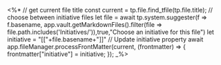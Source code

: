 <%*
// get current file title 
const current = tp.file.find_tfile(tp.file.title);
// choose between initiative files
let file = await tp.system.suggester(f => f.basename, app.vault.getMarkdownFiles().filter(file => file.path.includes('Initiatives/')),true,"Choose an initiative for this file")
let initiative = "[["+file.basename+"]]"
// Update initiative property
await app.fileManager.processFrontMatter(current, (frontmatter) => {
	frontmatter["initiative"] = initiative;
});
_%>